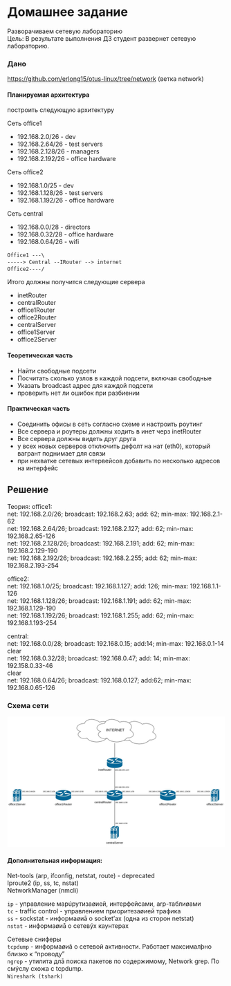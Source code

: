 # Домашнее задание
Разворачиваем сетевую лабораторию  
Цель: В результате выполнения ДЗ студент развернет сетевую лабораторию.  
### Дано
https://github.com/erlong15/otus-linux/tree/network
(ветка network)
#### Планируемая архитектура
построить следующую архитектуру

Сеть office1
- 192.168.2.0/26 - dev
- 192.168.2.64/26 - test servers
- 192.168.2.128/26 - managers
- 192.168.2.192/26 - office hardware

Сеть office2
- 192.168.1.0/25 - dev
- 192.168.1.128/26 - test servers
- 192.168.1.192/26 - office hardware


Сеть central
- 192.168.0.0/28 - directors
- 192.168.0.32/28 - office hardware
- 192.168.0.64/26 - wifi

```
Office1 ---\
-----> Central --IRouter --> internet
Office2----/
```
Итого должны получится следующие сервера
- inetRouter
- centralRouter
- office1Router
- office2Router
- centralServer
- office1Server
- office2Server

#### Теоретическая часть
- Найти свободные подсети
- Посчитать сколько узлов в каждой подсети, включая свободные
- Указать broadcast адрес для каждой подсети
- проверить нет ли ошибок при разбиении

#### Практическая часть
- Соединить офисы в сеть согласно схеме и настроить роутинг
- Все сервера и роутеры должны ходить в инет черз inetRouter
- Все сервера должны видеть друг друга
- у всех новых серверов отключить дефолт на нат (eth0), который вагрант поднимает для связи
- при нехватке сетевых интервейсов добавить по несколько адресов на интерфейс

## Решение
Теория:
office1:  
net: 192.168.2.0/26; broadcast: 192.168.2.63; add: 62; min-max: 192.168.2.1-62  
net: 192.168.2.64/26; broadcast: 192.168.2.127; add: 62; min-max: 192.168.2.65-126  
net: 192.168.2.128/26; broadcast: 192.168.2.191; add: 62; min-max: 192.168.2.129-190  
net: 192.168.2.192/26; broadcast: 192.168.2.255; add: 62; min-max: 192.168.2.193-254  
  
office2:  
net: 192.168.1.0/25; broadcast: 192.168.1.127; add: 126; min-max: 192.168.1.1-126  
net: 192.168.1.128/26; broadcast: 192.168.1.191; add: 62; min-max: 192.168.1.129-190  
net: 192.168.1.192/26; broadcast: 192.168.1.255; add: 62; min-max: 192.168.1.193-254  
  
central:  
net: 192.168.0.0/28; broadcast: 192.168.0.15; add:14; min-max: 192.168.0.1-14   
clear  
net: 192.168.0.32/28; broadcast: 192.168.0.47; add: 14; min-max: 192.158.0.33-46  
clear  
net: 192.168.0.64/26; broadcast: 192.168.0.127; add:62; min-max: 192.168.0.65-126  
  
### Схема сети  
![](https://github.com/dbudakov/19.network/blob/master/homework/network.jpg)  




#### Дополнительная информация:  
Net-tools (arp, ifconfig, netstat, route) - deprecated  
Iproute2 (ip, ss, tc, nstat)  
NetworkManager (nmcli)  
  
`ip` - управление марúрутизаøией, интерфейсами, arp-таблиøами  
`tc` - traffic control - управлением приоритезаøией трафика  
`ss` - sockstat - информаøиā о socket’ах (одна из сторон netstat)  
`nstat` - информаøиā о сетевýх каунтерах  

Сетевые сниферы   
`tcpdump` - информаøиā о сетевой активности. Работает максималþно близко к “проводу”  
`ngrep` - утилита длā поиска пакетов по содержимому, Network grep. По смýслу схожа с tcpdump.  
`Wireshark (tshark)`
